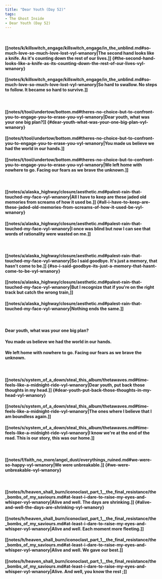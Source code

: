 ```yaml
---
title: "Dear Youth (Day 52)"
tags:
- The Ghost Inside
- Dear Youth (Day 52)
---
```

&nbsp;
#### [[notes/k/killswitch_engage/killswitch_engage/in_the_unblind.md#so-much-love-so-much-love-lost-vyl-wnanory|The second hand looks like a knife. As it's counting down the rest of our lives.]] {#the-second-hand-looks-like-a-knife-as-its-counting-down-the-rest-of-our-lives-vyl-wnanory}
#### [[notes/k/killswitch_engage/killswitch_engage/in_the_unblind.md#so-much-love-so-much-love-lost-vyl-wnanory|So hard to swallow. No steps to follow. It became so hard to survive.]]
&nbsp;
#### [[notes/t/tool/undertow/bottom.md#theres-no-choice-but-to-confront-you-to-engage-you-to-erase-you-vyl-wnanory|Dear youth, what was your one big plan?]] {#dear-youth-what-was-your-one-big-plan-vyl-wnanory}
#### [[notes/t/tool/undertow/bottom.md#theres-no-choice-but-to-confront-you-to-engage-you-to-erase-you-vyl-wnanory|You made us believe we had the world in our hands.]]
#### [[notes/t/tool/undertow/bottom.md#theres-no-choice-but-to-confront-you-to-engage-you-to-erase-you-vyl-wnanory|We left home with nowhere to go. Facing our fears as we brave the unknown.]]
&nbsp;
#### [[notes/a/alaska_highway/closure/aesthetic.md#palest-rain-that-touched-my-face-vyl-wnanory|All I have to keep are these jaded old memories from screams of how it used be.]] {#all-i-have-to-keep-are-these-jaded-old-memories-from-screams-of-how-it-used-be-vyl-wnanory}
#### [[notes/a/alaska_highway/closure/aesthetic.md#palest-rain-that-touched-my-face-vyl-wnanory|I once was blind but now I can see that words of rationality were wasted on me.]]
&nbsp;
#### [[notes/a/alaska_highway/closure/aesthetic.md#palest-rain-that-touched-my-face-vyl-wnanory|So I said goodbye. It's just a memory, that hasn't come to be.]] {#so-i-said-goodbye-its-just-a-memory-that-hasnt-come-to-be-vyl-wnanory}
#### [[notes/a/alaska_highway/closure/aesthetic.md#palest-rain-that-touched-my-face-vyl-wnanory|But I recognize that if you're on the right track but catch the wrong train,]]
#### [[notes/a/alaska_highway/closure/aesthetic.md#palest-rain-that-touched-my-face-vyl-wnanory|Nothing ends the same.]]
&nbsp;
#### Dear youth, what was your one big plan?
#### You made us believe we had the world in our hands.
#### We left home with nowhere to go. Facing our fears as we brave the unknown.
&nbsp;
#### [[notes/s/system_of_a_down/steal_this_album/thetawaves.md#time-feels-like-a-midnight-ride-vyl-wnanory|Dear youth, put back those thoughts in my head.]] {#dear-youth-put-back-those-thoughts-in-my-head-vyl-wnanory}
#### [[notes/s/system_of_a_down/steal_this_album/thetawaves.md#time-feels-like-a-midnight-ride-vyl-wnanory|The ones where I believe that I am boundless again.]]
#### [[notes/s/system_of_a_down/steal_this_album/thetawaves.md#time-feels-like-a-midnight-ride-vyl-wnanory|I know we're at the end of the road. This is our story, this was our home.]]
&nbsp;
#### [[notes/f/faith_no_more/angel_dust/everythings_ruined.md#we-were-so-happy-vyl-wnanory|We were unbreakable.]] {#we-were-unbreakable-vyl-wnanory}
&nbsp;
#### [[notes/h/heaven_shall_burn/iconoclast_part_1__the_final_resistance/the_bombs_of_my_saviours.md#at-least-i-dare-to-raise-my-eyes-and-whisper-vyl-wnanory|Alive and well. The days are shrinking.]] {#alive-and-well-the-days-are-shrinking-vyl-wnanory}
#### [[notes/h/heaven_shall_burn/iconoclast_part_1__the_final_resistance/the_bombs_of_my_saviours.md#at-least-i-dare-to-raise-my-eyes-and-whisper-vyl-wnanory|Alive and well. Each moment more fleeting.]]
#### [[notes/h/heaven_shall_burn/iconoclast_part_1__the_final_resistance/the_bombs_of_my_saviours.md#at-least-i-dare-to-raise-my-eyes-and-whisper-vyl-wnanory|Alive and well. We gave our best.]]
#### [[notes/h/heaven_shall_burn/iconoclast_part_1__the_final_resistance/the_bombs_of_my_saviours.md#at-least-i-dare-to-raise-my-eyes-and-whisper-vyl-wnanory|Alive. And well, you know the rest ;]]
